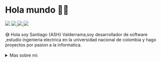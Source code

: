 # Hola mundo 👋😉
<img src="https://i.imgur.com/4DTLG5s.png" />
<a href="https://www.linkedin.com/in/santiago-valderrama-monroy-39a98422a/">
<img src="https://img.shields.io/badge/LinkedIn-0077B5?style=for-the-badge&logo=linkedin&logoColor=white" />
</a>
<a href="https://discordapp.com/channels/@me/962551652009787422/">
<img src="https://img.shields.io/badge/Discord-5865F2?style=for-the-badge&logo=discord&logoColor=white" />
</a>
<a href="mailto:savalderrama@unal.edu.co">
<img src="https://img.shields.io/badge/Gmail-D14836?style=for-the-badge&logo=gmail&logoColor=white" />
</a>
<br>
<br>
😅 Hola soy Santiago {ASH} Valderrama,soy desarrollador de software ,estudio ingenieria electrica en la universidad nacional de colombia y hago proyectos por pasion a la informatica.
<br>
<br>
<details>
  <summary>Mas sobre mi: </summary>
  
  ## Indice
  1. Mis proyectos
     * <a href="https://linktr.ee/colombianvr">Colombian Virtual Reality</a>: Servidor de GTA:SA y fundacion social.
     * <a href="https://github.com/ASHVALDE/FireBank">FireBank</a>: Servidor de analisis de transacciones bancarias y uno de los mejores proyectos para la Hackaton Ignite de prometeo, la api mas importante para openbanking de latinoamerica https://prometeoapi.com.
     * XUA : Aplicativo de android para encontrar la mejor ruta de bicicleta usando algoritmos de pathfinding.
     * TRPS : Alternativa ecologica a los tragamonedas para incentivar a los niños a reciclar.
     * Hermes : Exploit de whatsapp ilimitado para navegar por internet sin usar datos.
     * Landmark Face Detector ( Proximamente )
     
</details>



